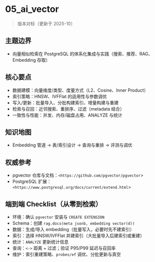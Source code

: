 ﻿# 05_ai_vector

> 版本对标（更新于 2025-10）

## 主题边界

- 向量相似检索在 PostgreSQL 的体系化集成与实践（搜索、推荐、RAG、Embedding 存取）

## 核心要点

- 数据建模：向量维度/类型、度量方式（L2、Cosine、Inner Product）
- 索引策略：HNSW、IVFFlat 的适用性与参数调优
- 写入/更新：批量导入、分批构建索引、增量构建与重建
- 检索与召回：近邻搜索、重排序、过滤（metadata 结合）
- 一致性与性能：并发、内存/磁盘占用、ANALYZE 与统计

## 知识地图

- Embedding 管道 → 表/索引设计 → 查询与重排 → 评测与调优

## 权威参考

- pgvector 仓库与文档：`<https://github.com/pgvector/pgvector`>
- PostgreSQL 扩展：`<https://www.postgresql.org/docs/current/extend.html`>

## 端到端 Checklist（从零到检索）

- 环境：确认 `pgvector` 安装与 `CREATE EXTENSION`
- Schema：创建 `rag.docs(meta jsonb, embedding vector(d))`
- 数据：生成/导入 embedding（批量写入，必要时先不建索引）
- 索引：选择 HNSW/IVFFlat 并建索引（大批量导入后建索引或重建）
- 统计：`ANALYZE` 更新统计信息
- 查询：`<->` 距离 + 过滤；验证 P95/P99 延迟与召回率
- 维护：索引重建策略、`probes/ef` 调优、分批更新与真空
